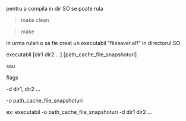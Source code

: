 pentru a compila in dir SO se poate rula

>make clean

>make

in urma rulari o sa fie creat un executabil "filesaver.elf" in directorul SO


executabil [dir1 dir2 ...] [path_cache_file_snapshoturi]

sau

flags 

-d dir1, dir2 ...

-o path_cache_file_snapshoturi

ex: executabil -o path_cache_file_snapshoturi -d dir1 dir2 ...